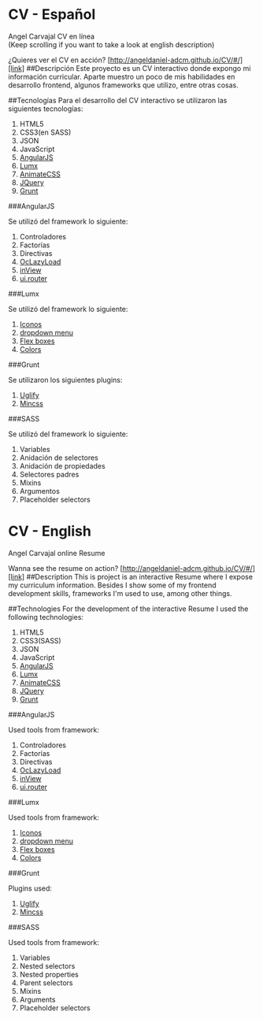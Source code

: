 # CV - Español 
Angel Carvajal CV en línea   
(Keep scrolling if you want to take a look at english description)
  
¿Quieres ver el CV en acción? [http://angeldaniel-adcm.github.io/CV/#/][link]
##Descripción
  Este proyecto es un CV interactivo donde expongo mi información curricular. Aparte muestro un poco de mis habilidades en desarrollo frontend, algunos frameworks que utilizo, entre otras cosas.
  
##Tecnologías
  Para el desarrollo del CV interactivo se utilizaron las siguientes tecnologías:
  1. HTML5
  2. CSS3(en SASS)
  3. JSON
  4. JavaScript
  5. [AngularJS][angularjs]
  6. [Lumx][lumx]
  7. [AnimateCSS][animatecss]
  8. [JQuery][jquery]
  9. [Grunt][grunt]

###AngularJS

  Se utilizó del framework lo siguiente:
  1. Controladores
  2. Factorías
  3. Directivas
  4. [OcLazyLoad][oclazyload]
  5. [inView][inview]
  6. [ui.router][uirouter]

###Lumx

  Se utilizó del framework lo siguiente:
  1. [Iconos][lumx-icons]
  2. [dropdown menu][lumx-dropdown]
  3. [Flex boxes][lumx-flex]
  4. [Colors][lumx-colors]
  
###Grunt

  Se utilizaron los siguientes plugins:
  1. [Uglify][grunt-uglify]
  2. [Mincss][grunt-mincss]

###SASS
  
  Se utilizó del framework lo siguiente:
  1. Variables
  2. Anidación de selectores
  3. Anidación de propiedades
  4. Selectores padres
  5. Mixins
  6. Argumentos
  7. Placeholder selectors
   
# CV - English
Angel Carvajal online Resume   
  
Wanna see the resume on action? [http://angeldaniel-adcm.github.io/CV/#/][link]
##Description
  This is project is an interactive Resume where I expose my curriculum information. Besides I show some of my frontend development skills, frameworks I'm used to use, among other things.
  
##Technologies
  For the development of the interactive Resume I used the following technologies:
  1. HTML5
  2. CSS3(SASS)
  3. JSON
  4. JavaScript
  5. [AngularJS][angularjs]
  6. [Lumx][lumx]
  7. [AnimateCSS][animatecss]
  8. [JQuery][jquery]
  9. [Grunt][grunt]

###AngularJS

  Used tools from framework:
  1. Controladores
  2. Factorías
  3. Directivas
  4. [OcLazyLoad][oclazyload]
  5. [inView][inview]
  6. [ui.router][uirouter]

###Lumx

  Used tools from framework:
  1. [Iconos][lumx-icons]
  2. [dropdown menu][lumx-dropdown]
  3. [Flex boxes][lumx-flex]
  4. [Colors][lumx-colors]
  
###Grunt

  Plugins used:
  1. [Uglify][grunt-uglify]
  2. [Mincss][grunt-mincss]

###SASS
  
  Used tools from framework:
  1. Variables
  2. Nested selectors
  3. Nested properties
  4. Parent selectors
  5. Mixins
  6. Arguments
  7. Placeholder selectors
  
[link]:http://angeldaniel-adcm.github.io/CV/#/
[angularjs]:https://angularjs.org/
[lumx]:http://ui.lumapps.com/
[lumx-icons]:http://ui.lumapps.com/components/icon
[lumx-dropdown]:http://ui.lumapps.com/components/dropdown
[lumx-flex]:http://ui.lumapps.com/css/flexbox
[lumx-colors]:http://ui.lumapps.com/css/color
[animatecss]:http://daneden.github.io/animate.css/
[jquery]:https://jquery.com/
[grunt]:http://gruntjs.com/
[grunt-uglify]:https://www.npmjs.com/package/grunt-contrib-uglify
[grunt-mincss]:https://www.npmjs.com/package/grunt-contrib-cssmin
[oclazyload]:https://oclazyload.readme.io/
[inview]:http://thenikso.github.io/angular-inview/
[uirouter]:https://angular-ui.github.io/ui-router/site/#/api/ui.router
